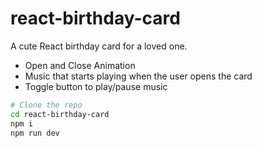 # react-birthday-card

A cute React birthday card for a loved one.
- Open and Close Animation
- Music that starts playing when the user opens the card
- Toggle button to play/pause music

```bash
# Clone the repo
cd react-birthday-card
npm i
npm run dev
```
